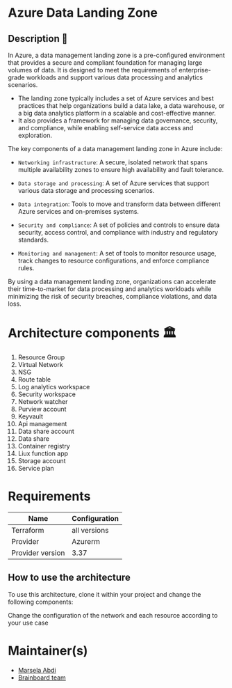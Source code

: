 # Azure Data Landing Zone

## Description 📝


In Azure, a data management landing zone is a pre-configured environment that provides a secure and compliant foundation for managing large volumes of data. It is designed to meet the requirements of enterprise-grade workloads and support various data processing and analytics scenarios.

- The landing zone typically includes a set of Azure services and best practices that help organizations build a data lake, a data warehouse, or a big data analytics platform in a scalable and cost-effective manner. 
- It also provides a framework for managing data governance, security, and compliance, while enabling self-service data access and exploration.

The key components of a data management landing zone in Azure include:

- `Networking infrastructure`: A secure, isolated network that spans multiple availability zones to ensure high availability and fault tolerance.

- `Data storage and processing`: A set of Azure services that support various data storage and processing scenarios.

- `Data integration`: Tools to move and transform data between different Azure services and on-premises systems.

- `Security and compliance`: A set of policies and controls to ensure data security, access control, and compliance with industry and regulatory standards.

- `Monitoring and management`: A set of tools to monitor resource usage, track changes to resource configurations, and enforce compliance rules.

By using a data management landing zone, organizations can accelerate their time-to-market for data processing and analytics workloads while minimizing the risk of security breaches, compliance violations, and data loss.

# Architecture components 🏛️

1. Resource Group 
2. Virtual Network
3. NSG
4. Route table
5. Log analytics workspace
6. Security workspace
7. Network watcher
8. Purview account
9. Keyvault
10. Api management
11. Data share account
12. Data share
13. Container registry
14. Liux function app
15. Storage account
16. Service plan

# Requirements 

| Name | Configuration |
| --- | --- |
| Terraform | all versions |
| Provider  | Azurerm |
| Provider version  | 3.37 |



## How to use the architecture

To use this architecture, clone it within your project and change the following components:

Change the configuration of the network and each resource according to your use case

# Maintainer(s)

- [Marsela Abdi](mailto:marsela@brainboard.co)
- [Brainboard team](mailto:support@brainboard.co)



